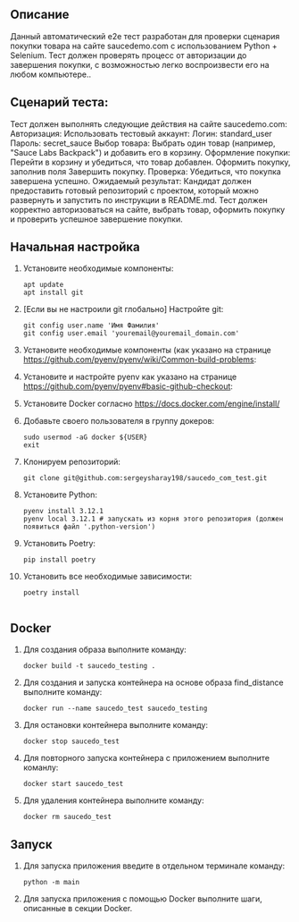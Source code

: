 Описание 
-------------------
Данный автоматический e2e тест разработан для проверки сценария покупки товара на сайте saucedemo.com с использованием Python + Selenium. 
Тест должен проверять процесс от авторизации до завершения покупки, с возможностью легко воспроизвести его на любом компьютере..

Сценарий теста:
---------------
Тест должен выполнять следующие действия на сайте saucedemo.com:
Авторизация: Использовать тестовый аккаунт:
Логин: standard_user
Пароль: secret_sauce
Выбор товара: Выбрать один товар (например, "Sauce Labs Backpack") и добавить его в корзину.
Оформление покупки:
Перейти в корзину и убедиться, что товар добавлен.
Оформить покупку, заполнив поля
Завершить покупку.
Проверка: Убедиться, что покупка завершена успешно.
Ожидаемый результат:
Кандидат должен предоставить готовый репозиторий с проектом, который можно развернуть и запустить по инструкции 
в README.md. Тест должен корректно авторизоваться на сайте, выбрать товар, 
оформить покупку и проверить успешное завершение покупки.

Начальная настройка
-------------------

1. Установите необходимые компоненты:
    ```
    apt update
    apt install git
    ```
2. [Если вы не настроили git глобально] Настройте git:
    ```
    git config user.name 'Имя Фамилия'
    git config user.email 'youremail@youremail_domain.com'
    ```
3. Установите необходимые компоненты (как указано на странице https://github.com/pyenv/pyenv/wiki/Common-build-problems:
4. Установите и настройте pyenv как указано на странице https://github.com/pyenv/pyenv#basic-github-checkout:
5. Установите Docker согласно https://docs.docker.com/engine/install/

6. Добавьте своего пользователя в группу докеров:
    ```
    sudo usermod -aG docker ${USER}
    exit
    ```

7. Клонируем репозиторий:
    ```
    git clone git@github.com:sergeysharay198/saucedo_com_test.git
    ```
8. Установите Python:
    ```
    pyenv install 3.12.1
    pyenv local 3.12.1 # запускать из корня этого репозитория (должен появиться файл '.python-version')
    ```
9. Установить Poetry:
    ```
    pip install poetry 
    ```
10. Установить все необходимые зависимости:
    ```
    poetry install
    

Docker
-------
1. Для создания образа выполните команду:
    ```
    docker build -t saucedo_testing .
    ```
2. Для создания и запуска контейнера на основе образа find_distance выполните команду:
    ```
    docker run --name saucedo_test saucedo_testing
    ```
3. Для остановки контейнера выполните команду:
    ```
    docker stop saucedo_test
    ```
4. Для повторного запуска контейнера с приложением выполните команлу:
    ```
    docker start saucedo_test
    ```
5. Для удаления контейнера выполните команду:
    ```
    docker rm saucedo_test

Запуск
------

1. Для запуска приложения введите в отдельном терминале команду:
    ```
    python -m main
    ```
2. Для запуска приложения с помощью Docker выполните шаги, описанные в секции Docker.

